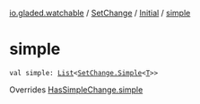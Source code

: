 [io.gladed.watchable](../../index.md) / [SetChange](../index.md) / [Initial](index.md) / [simple](./simple.md)

# simple

`val simple: `[`List`](https://kotlinlang.org/api/latest/jvm/stdlib/kotlin.collections/-list/index.html)`<`[`SetChange.Simple`](../-simple/index.md)`<`[`T`](index.md#T)`>>`

Overrides [HasSimpleChange.simple](../../-has-simple-change/simple.md)

